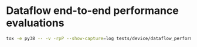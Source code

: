 # Dataflow end-to-end performance evaluations

```bash
tox -e py38 -- -v -rpP --show-capture=log tests/device/dataflow_performance/
```